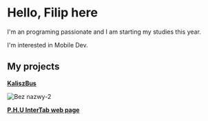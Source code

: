 # Hello, Filip here
I'm an programing passionate and I am starting my studies this year.

I'm interested in Mobile Dev.

## My projects

[**KaliszBus**](https://github.com/ToFifi098/KaliszBus)

![Bez nazwy-2](https://user-images.githubusercontent.com/88771960/175773247-d4909c46-d3a5-43ec-9cfd-04115246649b.png)

[**P.H.U InterTab web page**](https://github.com/ToFifi098/InterTab-webpage/tree/main)

